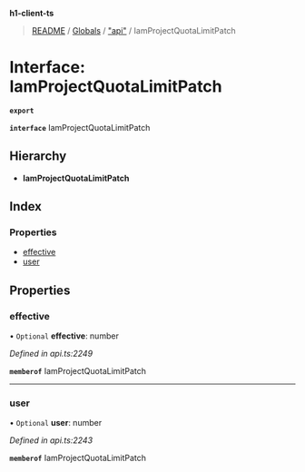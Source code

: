 **h1-client-ts**

> [README](../README.md) / [Globals](../globals.md) / ["api"](../modules/_api_.md) / IamProjectQuotaLimitPatch

# Interface: IamProjectQuotaLimitPatch

**`export`** 

**`interface`** IamProjectQuotaLimitPatch

## Hierarchy

* **IamProjectQuotaLimitPatch**

## Index

### Properties

* [effective](_api_.iamprojectquotalimitpatch.md#effective)
* [user](_api_.iamprojectquotalimitpatch.md#user)

## Properties

### effective

• `Optional` **effective**: number

*Defined in api.ts:2249*

**`memberof`** IamProjectQuotaLimitPatch

___

### user

• `Optional` **user**: number

*Defined in api.ts:2243*

**`memberof`** IamProjectQuotaLimitPatch
